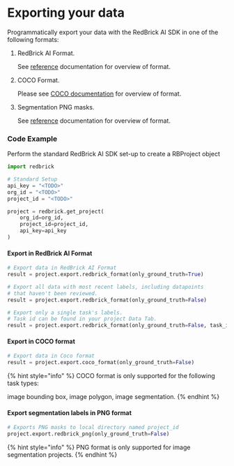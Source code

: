 # Exporting your data

Programmatically export your data with the RedBrick AI SDK in one of the following formats:&#x20;

1.  RedBrick AI Format.&#x20;

    See [reference](reference.md#redbrick-ai-export-format) documentation for overview of format.
2.  COCO Format.&#x20;

    Please see [COCO documentation](https://cocodataset.org/#format-data) for overview of format.
3.  Segmentation PNG masks.&#x20;

    See [reference](reference.md#png-mask-formats) documentation for overview of format.

### Code Example

Perform the standard RedBrick AI SDK set-up to create a RBProject object

```python
import redbrick

# Standard Setup
api_key = "<TODO>"
org_id = "<TODO>"
project_id = "<TODO>"

project = redbrick.get_project(
    org_id=org_id,
    project_id=project_id,
    api_key=api_key
)
```

#### Export in RedBrick AI Format

```python
# Export data in RedBrick AI Format
result = project.export.redbrick_format(only_ground_truth=True)

# Export all data with most recent labels, including datapoints
# that haven't been reviewed. 
result = project.export.redbrick_format(only_ground_truth=False)

# Export only a single task's labels. 
# Task id can be found in your project Data Tab.
result = project.export.redbrick_format(only_ground_truth=False, task_id="TODO")
```

#### Export in COCO format

```python
# Export data in Coco format
result = project.export.coco_format(only_ground_truth=False)
```

{% hint style="info" %}
COCO format is only supported for the following task types:&#x20;

image bounding box, image polygon, image segmentation.
{% endhint %}

#### Export segmentation labels in PNG format

```python
# Exports PNG masks to local directory named project_id
project.export.redbrick_png(only_ground_truth=False)
```

{% hint style="info" %}
PNG format is only supported for image segmentation projects.
{% endhint %}
